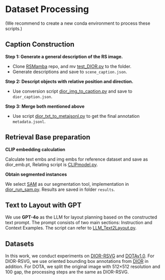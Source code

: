 # Dataset Processing
(We recommend to create a new conda environment to process these scripts.)
## Caption Construction
**Step 1: Generate a general description of the RS image.**
* Clone [RSMamba](https://github.com/KyanChen/RSMamba.git) repo, and mv [test_DIOR.py](./caption/RSMamba/test_DIOR.py) to the folder.
* Generate descriptions and save to ```scene_caption.json```.

**Step 2: Descript objects with relative position and direction.**
* Use conversion script [dior_img_to_caption.py](./caption/dior_img_to_caption.py) and save to ```dior_caption.json```.

**Step 3: Merge both mentioned above**
* Use script [dior_txt_to_metajsonl.py](./caption/dior_txt_to_metajsonl.py) to get the final annotation ```metadata.jsonl```.

## Retrieval Base preparation
**CLIP embedding calculation**

Calculate text embs and img embs for reference dataset and save as dior_emb.pt, Relating script is [CLIPmodel.py](./LLM_T2L/CLIPmodel.py).

**Obtain segmented instances**

We select [SAM](https://github.com/facebookresearch/segment-anything.git) as our segmentation tool, implementation in [dior_run_sam.py](./SAM/dior_run_sam.py). Results are saved in folder ```results```.

## Text to Layout with GPT
We use **GPT-4o** as the LLM for layout planning based on the constructed text prompt. The prompt consists of two main sections: Instruction and Context Examples.
The script can refer to [LLM_Text2Layout.py](./LLM_T2L/LLM_Text2Layout.py).

## Datasets
In this work, we conduct experiments on [DIOR-RSVG](https://github.com/ZhanYang-nwpu/RSVG-pytorch.git) and [DOTAv1.0](https://captain-whu.github.io/DOTA/dataset.html).
For DIOR-RSVG, we use oriented bounding box annotations from [DIOR](https://arxiv.org/abs/1909.00133) in addition. For DOTA, we split the original image with 512×512 resolution and 100 gap, the processing steps are the same as DIOR-RSVG.

